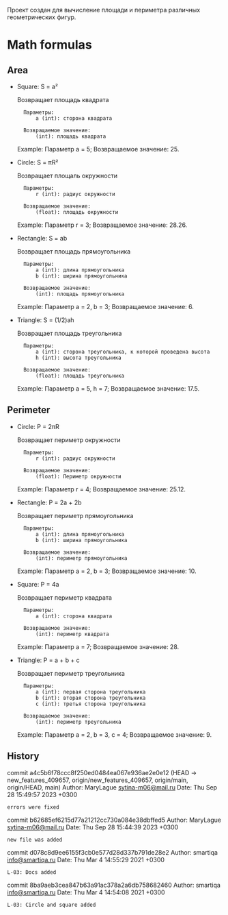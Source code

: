 Проект создан для вычисление площади и периметра различных геометрических фигур.

# Math formulas

## Area
- Square: S = a²

    Возвращает площадь квадрата

    	Параметры:
    		a (int): сторона квадрата

    	Возвращаемое значение:
    		(int): площадь квадрата

    Example: Параметр a = 5; Возвращаемое значение: 25. 

- Circle: S = πR²

    Возвращает площаль окружности

    	Параметры:
    		r (int): радиус окружности

    	Возвращаемое значение:
    		(float): площадь окружности

    Example: Параметр r = 3; Возвращаемое значение: 28.26. 

- Rectangle: S = ab

    Возвращает площадь прямоугольника

    	Параметры:
    		a (int): длина прямоугольника
    		b (int): ширина прямоугольника

    	Возвращаемое значение:
    		(int): площадь прямоугольника

    Example: Параметр a = 2, b = 3; Возвращаемое значение: 6. 

- Triangle: S = (1/2)ah

    Возвращает площадь треугольника

    	Параметры:
    		a (int): сторона треугольника, к которой проведена высота
    		h (int): высота треугольника

    	Возвращаемое значение:
    		(float): площадь треугольника

    Example: Параметр a = 5, h = 7; Возвращаемое значение: 17.5. 

## Perimeter

- Circle: P = 2πR

    Возвращает периметр окружности

    	Параметры:
    		r (int): радиус окружности

    	Возвращаемое значение:
    		(float): Периметр окружности

    Example: Параметр r = 4; Возвращаемое значение: 25.12. 

- Rectangle: P = 2a + 2b

    Возвращает периметр прямоугольника

    	Параметры:
    		a (int): длина прямоугольника
    		b (int): ширина прямоугольника

    	Возвращаемое значение:
    		(int): периметр прямоугольника

    Example: Параметр a = 2, b = 3; Возвращаемое значение: 10. 

- Square: P = 4a

    Возвращает периметр квадрата

    	Параметры:
    		a (int): сторона квадрата

    	Возвращаемое значение:
    		(int): периметр квадрата

    Example: Параметр a = 7; Возвращаемое значение: 28. 

- Triangle: P = a + b + c

    Возвращает периметр треугольника

    	Параметры:
    		a (int): первая сторона треугольника
    		b (int): вторая сторона треугольника
    		c (int): третья сторона треугольника

    	Возвращаемое значение:
    		(int): периметр треугольника

    Example: Параметр a = 2, b = 3, c = 4; Возвращаемое значение: 9. 

## History

commit a4c5b6f78ccc8f250ed0484ea067e936ae2e0e12 (HEAD -> new_features_409657, origin/new_features_409657, origin/main, origin/HEAD, main)
Author: MaryLague <sytina-m06@mail.ru>
Date:   Thu Sep 28 15:49:57 2023 +0300

    errors were fixed

commit b62685ef6215d77a21212cc730a084e38dbffed5
Author: MaryLague <sytina-m06@mail.ru>
Date:   Thu Sep 28 15:44:39 2023 +0300

    new file was added

commit d078c8d9ee6155f3cb0e577d28d337b791de28e2
Author: smartiqa <info@smartiqa.ru>
Date:   Thu Mar 4 14:55:29 2021 +0300

    L-03: Docs added

commit 8ba9aeb3cea847b63a91ac378a2a6db758682460
Author: smartiqa <info@smartiqa.ru>
Date:   Thu Mar 4 14:54:08 2021 +0300

    L-03: Circle and square added

